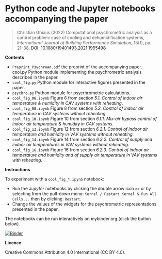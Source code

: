 # Python code and Jupyter notebooks accompanying the paper

> Christian Ghiaus (2022) Computational psychrometric analysis as a control problem: case of cooling and dehumidification systems, *International Journal of Building Performance Simulation*, 15(1), pp. 21-38, [DOI: 10.1080/19401493.2021.1995498](https://doi.org/10.1080/19401493.2021.1995498)


**Contents**

- `Preprint_PsychroAn.pdf` the preprint of the accompanying paper.
cool.py Python module implementing the psychrometric analysis described in the paper.
- `cool_fig.py` Python module for interactive figures presented in the paper.
- `psychro.py` Python module for psycrhrometric calculations.
- `cool_fig_06.ipynb` Figure 6 from section *5.1. Control of indoor air temperature & humidity in CAV systems with reheating*.
- `cool_fig_08.ipynb` Figure 8 from section *5.2. Control of indoor air temperature in CAV systems without reheating*.
- `cool_fig_10.ipynb` Figure 10 from section *6.1.1. Mix-air bypass control of indoor air temperature & humidity in CAV systems*.
- `cool_fig_12.ipynb` Figure 12 from section *6.2.1. Control of indoor air temperature and humidity in VAV systems without reheating*.
- `cool_fig_14.ipynb` Figure 14 from section *6.2.2. Control of supply and indoor air temperatures in VAV systems without reheating*.
- `cool_fig_16.ipynb` Figure 16 from section *6.2.3. Control of indoor air temperature and humidity and of supply air temperature in VAV systems with reheating*.


**Instructions**

To experiment with a `cool_fig_*.ipynb` notebook:
- Run the *Jupyter* notebooks by clicking the double arrow icon `>>` or by selecting from the pull-down menu: `Kernel / Restart Kernel & Run All Cells...` then by clicking: `Restart`.
- Change the values of the widgets for the psychrometric representations presented in the paper.

The notebooks can be run interactively on mybinder.org (click the button below).

[![Binder](https://mybinder.org/badge_logo.svg)](https://mybinder.org/v2/zenodo/10.5281/zenodo.5236450/)


**Licence**

Creative Commons Attribution 4.0 International (CC BY 4.0).